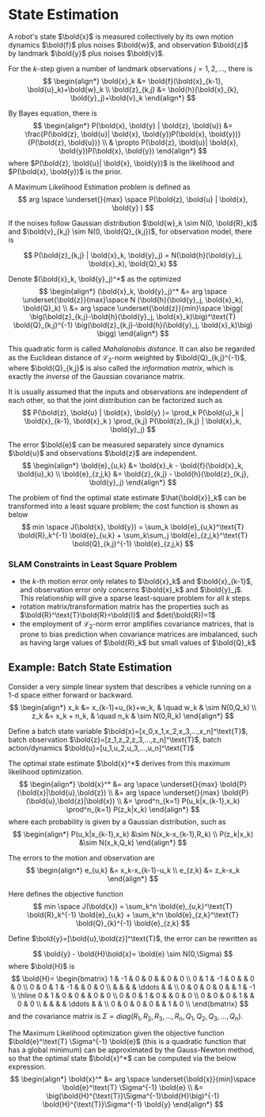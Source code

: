 # State Estimation

A robot's state $\bold{x}$ is measured collectively by its own motion dynamics $\bold{f}$ plus noises $\bold{w}$, and observation $\bold{z}$ by landmark $\bold{y}$ plus noises $\bold{v}$.

For the $k$-step given a number of landmark observations $j=1,2,...$, there is
$$
\begin{align*}
    \bold{x}_k &= \bold{f}(\bold{x}_{k-1}, \bold{u}_k)+\bold{w}_k
    \\
    \bold{z}_{k,j} &= \bold{h}(\bold{x}_{k}, \bold{y}_j)+\bold{v}_k
\end{align*}
$$

By Bayes equation, there is
$$
\begin{align*}
P(\bold{x}, \bold{y} | \bold{z}, \bold{u}) &=
\frac{P(\bold{z}, \bold{u}| \bold{x}, \bold{y})P(\bold{x}, \bold{y})}{P(\bold{z}, \bold{u})}
\\ & \propto
P(\bold{z}, \bold{u}| \bold{x}, \bold{y})P(\bold{x}, \bold{y})
\end{align*}
$$
where $P(\bold{z}, \bold{u}| \bold{x}, \bold{y})$ is the likelihood and $P(\bold{x}, \bold{y})$ is the prior.

A Maximum Likelihood Estimation problem is defined as
$$
arg \space \underset{}{max} \space
P(\bold{z}, \bold{u} | \bold{x}, \bold{y} )
$$

If the noises follow Gaussian distribution $\bold{w}_k \sim N(0, \bold{R}_k)$ and $\bold{v}_{k,j} \sim N(0, \bold{Q}_{k,j})$, for observation model, there is

$$
P(\bold{z}_{k,j} | \bold{x}_k, \bold{y}_j) = 
N(\bold{h}(\bold{y}_j, \bold{x}_k), \bold{Q}_k)
$$

Denote $(\bold{x}_k, \bold{y}_j)^*$ as the optimized 
$$
\begin{align*}
(\bold{x}_k, \bold{y}_j)^* &=
arg \space \underset{\bold{z}}{max}\space N (\bold{h}(\bold{y}_j, \bold{x}_k), \bold{Q}_k)
\\ &=
arg \space \underset{\bold{z}}{min}\space \bigg(
    \big(\bold{z}_{k,j}-\bold{h}(\bold{y}_j, \bold{x}_k)\big)^\text{T}
    \bold{Q}_{k,j}^{-1}
    \big(\bold{z}_{k,j}-\bold{h}(\bold{y}_j, \bold{x}_k)\big)
\bigg)
\end{align*}
$$

This quadratic form is called *Mahalanobis distance*. 
It can also be regarded as the Euclidean distance of $\mathcal{L}_2$-norm weighted by $\bold{Q}_{k,j}^{-1}$, 
where $\bold{Q}_{k,j}$ is also called the *information matrix*, which is exactly the *inverse* of the Gaussian covariance matrix.

It is usually assumed that the inputs
and observations are independent of each other, so that the joint distribution can be factorized such as
$$
P(\bold{z}, \bold{u} | \bold{x}, \bold{y} )=
\prod_k P(\bold{u}_k | \bold{x}_{k-1}, \bold{x}_k )
\prod_{k,j} P(\bold{z}_{k,j} | \bold{x}_k, \bold{y}_j) 
$$

The error $\bold{e}$ can be measured separately since dynamics $\bold{u}$ and observations $\bold{z}$ are independent.
$$
\begin{align*}
\bold{e}_{u,k} &= 
\bold{x}_k - \bold{f}(\bold{x}_k, \bold{u}_k)
\\
\bold{e}_{z,j,k} &= 
\bold{z}_{k,j} - \bold{h}(\bold{z}_{k,j}, \bold{y}_j)
\end{align*}
$$

The problem of find the optimal state estimate $\hat{\bold{x}}_k$ can be transformed into a least square problem; the cost function is shown as below
$$
min \space J(\bold{x}, \bold{y}) = 
\sum_k \bold{e}_{u,k}^\text{T} \bold{R}_k^{-1} \bold{e}_{u,k}
+
\sum_k\sum_j \bold{e}_{z,j,k}^\text{T} \bold{Q}_{k,j}^{-1} \bold{e}_{z,j,k} 
$$

### SLAM Constraints in Least Square Problem

* the $k$-th motion error only relates to $\bold{x}_k$ and $\bold{x}_{k-1}$, and observation error only concerns $\bold{x}_k$ and $\bold{y}_j$.
This relationship will give a sparse least-square problem for all $k$ steps.
* rotation matrix/transformation matrix has the properties such as $\bold{R}^\text{T}\bold{R}=\bold{I}$ and $det(\bold{R})=1$
* the employment of $\mathcal{L}_2$-norm error amplifies covariance matrices, that is prone to bias prediction when covariance matrices are imbalanced, such as having large values of $\bold{R}_k$ but small values of $\bold{Q}_k$

## Example: Batch State Estimation

Consider a very simple linear system that describes a vehicle running on a 1-d space either forward or backward.
$$
\begin{align*}
x_k &= x_{k-1}+u_{k}+w_k, & \quad w_k & \sim N(0,Q_k)
\\
z_k &= x_k + n_k, & \quad n_k & \sim N(0,R_k)
\end{align*}
$$

Define a batch state variable $\bold{x}=[x_0,x_1,x_2,x_3,...,x_n]^\text{T}$, batch observation $\bold{z}=[z_1,z_2,z_3,...,z_n]^\text{T}$, batch action/dynamics $\bold{u}=[u_1,u_2,u_3,...,u_n]^\text{T}$

The optimal state estimate $\bold{x}^*$ derives from this maximum likelihood optimization.
$$
\begin{align*}
\bold{x}^* &= 
arg \space \underset{}{max} \bold{P} (\bold{x}|\bold{u},\bold{z})
\\ &=
arg \space \underset{}{max} \bold{P} (\bold{u},\bold{z}|\bold{x})
\\ &=
\prod^n_{k=1} P(u_k|x_{k-1},x_k)
\prod^n_{k=1} P(z_k|x_k)
\end{align*}
$$
where each probability is given by a Gaussian distribution, such as
$$
\begin{align*}
P(u_k|x_{k-1},x_k) &\sim N(x_k-x_{k-1},R_k)
\\
P(z_k|x_k) &\sim N(x_k,Q_k)
\end{align*}
$$

The errors to the motion and observation are
$$
\begin{align*}
e_{u,k} &= x_k-x_{k-1}-u_k
\\
e_{z,k} &= z_k-x_k
\end{align*}
$$

Here defines the objective function
$$
min \space J(\bold{x}) = 
\sum_k^n \bold{e}_{u,k}^\text{T} \bold{R}_k^{-1} \bold{e}_{u,k}
+
\sum_k^n \bold{e}_{z,k}^\text{T} \bold{Q}_{k}^{-1} \bold{e}_{z,k} 
$$

Define $\bold{y}=[\bold{u},\bold{z}]^\text{T}$, the error can be rewritten as

$$
\bold{y} - \bold{H}\bold{x}=
\bold{e} \sim N(0,\Sigma)
$$
where $\bold{H}$ is
$$
\bold{H}=
\begin{bmatrix}
    1 & -1 & 0 & 0 &  & 0 & 0 \\
    0 & 1 & -1 & 0 &  & 0 & 0 \\
    0 & 0 & 1 & -1 &  & 0 & 0 \\
     &  &  &  & \ddots & &  \\
    0 & 0 & 0 & 0 &  & 1 & -1 \\
    \hline
    0 & 1 & 0 & 0 &  & 0 & 0 \\
    0 & 0 & 1 & 0 &  & 0 & 0 \\
    0 & 0 & 0 & 1 &  & 0 & 0 \\
     &  &  &  & \ddots & &  \\
    0 & 0 & 0 & 0 &  & 1 & 0 \\
\end{bmatrix}
$$
and the covariance matrix is $\Sigma=diag(R_1, R_2, R_3,...,R_n,Q_1,Q_2,Q_3,...,Q_n)$.

The Maximum Likelihood optimization given the objective function $\bold{e}^\text{T} \Sigma^{-1} \bold{e}$ (this is a quadratic function that has a global minimum) can be approximated by the Gauss-Newton method, so that the optimal state $\bold{x}^*$ can be computed via the below expression.
$$
\begin{align*}
\bold{x}^* &=
arg \space \underset{\bold{x}}{min}\space \bold{e}^\text{T} \Sigma^{-1} \bold{e}
\\ &=
\big(\bold{H}^{\text{T}}\Sigma^{-1}\bold{H}\big)^{-1}
\bold{H}^{\text{T}}\Sigma^{-1} \bold{y}
\end{align*}
$$

